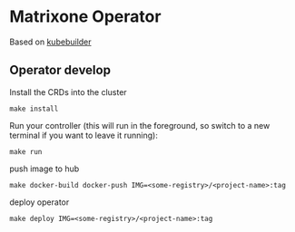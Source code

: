 # Matrixone Operator

Based on [kubebuilder](https://book.kubebuilder.io/)

## Operator develop

Install the CRDs into the cluster

```shell
make install
```

Run your controller (this will run in the foreground, so switch to a new terminal if you want to leave it running):

```shell
make run
```

push image to hub

```shell
make docker-build docker-push IMG=<some-registry>/<project-name>:tag
```

deploy operator

```shell
make deploy IMG=<some-registry>/<project-name>:tag
```
